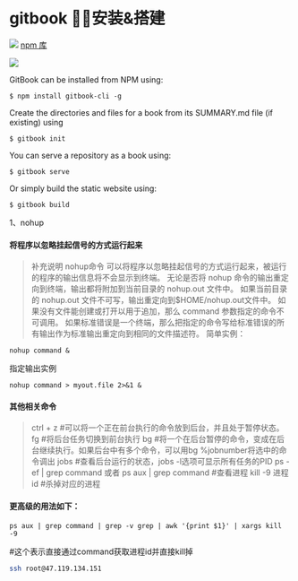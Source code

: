 # gitbook 安装&搭建

![](https://raw.github.com/GitbookIO/gitbook/master/preview.png)
[npm 库](https://www.npmjs.com/package/gitbook)

[![](https://gblobscdn.gitbook.com/spaces%2Fgitbook%2Favatar-rectangle.png?alt=media)](https://docs.gitbook.com/)  
  
  
GitBook can be installed from NPM using:

    $ npm install gitbook-cli -g
Create the directories and files for a book from its SUMMARY.md file (if existing) using

    $ gitbook init
You can serve a repository as a book using:

    $ gitbook serve
Or simply build the static website using:

    $ gitbook build

1、nohup   
#### 将程序以忽略挂起信号的方式运行起来

>补充说明
nohup命令 可以将程序以忽略挂起信号的方式运行起来，被运行的程序的输出信息将不会显示到终端。
无论是否将 nohup 命令的输出重定向到终端，输出都将附加到当前目录的 nohup.out 文件中。
如果当前目录的 nohup.out 文件不可写，输出重定向到$HOME/nohup.out文件中。
如果没有文件能创建或打开以用于追加，那么 command 参数指定的命令不可调用。
如果标准错误是一个终端，那么把指定的命令写给标准错误的所有输出作为标准输出重定向到相同的文件描述符。
简单实例：  
     
    nohup command &

指定输出实例  
    
    nohup command > myout.file 2>&1 &


#### 其他相关命令
>ctrl + z #可以将一个正在前台执行的命令放到后台，并且处于暂停状态。
fg #将后台任务切换到前台执行
bg #将一个在后台暂停的命令，变成在后台继续执行。如果后台中有多个命令，可以用bg %jobnumber将选中的命令调出
jobs #查看后台运行的状态，jobs -l选项可显示所有任务的PID
ps -ef | grep command 或者 ps aux | grep command #查看进程
kill -9 进程id #杀掉对应的进程  
  
   
#### 更高级的用法如下：  
    
    ps aux | grep command | grep -v grep | awk '{print $1}' | xargs kill -9 
#这个表示直接通过command获取进程id并直接kill掉

```bash
ssh root@47.119.134.151
```